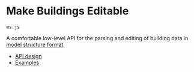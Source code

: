 # Make Buildings Editable

`ms.js`

A comfortable low-level API for the parsing and editing of building data in [model structure format](https://github.com/archilogic-com/model-structure).

* [API design](docs/api-design.md)
* [Examples](docs/examples.md)
